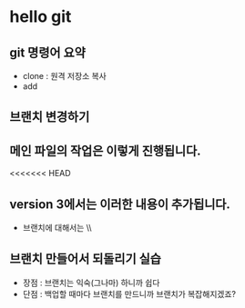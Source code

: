 # hello git

## git 명령어 요약

- clone : 원격 저장소 복사
- add 


## 브랜치 변경하기

## 메인 파일의 작업은 이렇게 진행됩니다.
<<<<<<< HEAD

## version 3에서는 이러한 내용이 추가됩니다.
- 브랜치에 대해서는 \\\

## 브랜치 만들어서 되돌리기 실습
- 장점 : 브랜치는 익숙(그나마) 하니까 쉽다
- 단점 : 백업할 때마다 브랜치를 만드니까 브랜치가 복잡해지겠죠?
